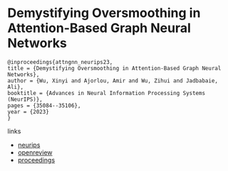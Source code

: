 # Demystifying Oversmoothing in Attention-Based Graph Neural Networks

```
@inproceedings{attngnn_neurips23,
title = {Demystifying Oversmoothing in Attention-Based Graph Neural Networks},
author = {Wu, Xinyi and Ajorlou, Amir and Wu, Zihui and Jadbabaie, Ali},
booktitle = {Advances in Neural Information Processing Systems (NeurIPS)},
pages = {35084--35106},
year = {2023}
}
```

links
- [neurips](https://nips.cc/Conferences/2023/Schedule?showEvent=71996)
- [openreview](https://openreview.net/forum?id=Kg65qieiuB)
- [proceedings](https://papers.nips.cc//paper_files/paper/2023/hash/6e4cdfdd909ea4e34bfc85a12774cba0-Abstract-Conference.html)
